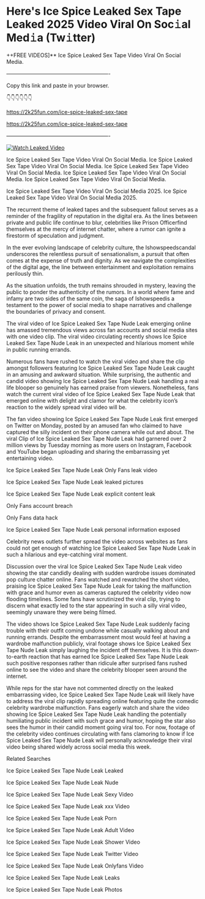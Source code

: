 # Here's Ice Spice Leaked Sex Tape Leaked 2025 Video Viral On Soc𝚒al Med𝚒a (Tw𝚒tter)

++FREE VIDEOS]** Ice Spice Leaked Sex Tape Video Viral On Social Media.

———————————————————-

Copy this link and paste in your browser.

👇👇👇👇👇👇

https://2k25fun.com/ice-spice-leaked-sex-tape

https://2k25fun.com/ice-spice-leaked-sex-tape

———————————————————-

[![Watch Leaked Video](https://miro.medium.com/v2/resize:fit:828/format:webp/1*cilzJN44JGOrTw9NJCrNHA.gif "Watch Leaked Video")](https://2k25fun.com/ice-spice-leaked-sex-tape)

Ice Spice Leaked Sex Tape Video Viral On Social Media. Ice Spice Leaked Sex Tape Video Viral On Social Media. Ice Spice Leaked Sex Tape Video Viral On Social Media. Ice Spice Leaked Sex Tape Video Viral On Social Media. Ice Spice Leaked Sex Tape Video Viral On Social Media.

Ice Spice Leaked Sex Tape Video Viral On Social Media 2025. Ice Spice Leaked Sex Tape Video Viral On Social Media 2025.

The recurrent theme of leaked tapes and the subsequent fallout serves as a reminder of the fragility of reputation in the digital era. As the lines between private and public life continue to blur, celebrities like Prison Officerfind themselves at the mercy of internet chatter, where a rumor can ignite a firestorm of speculation and judgment.

In the ever evolving landscape of celebrity culture, the Ishowspeedscandal underscores the relentless pursuit of sensationalism, a pursuit that often comes at the expense of truth and dignity. As we navigate the complexities of the digital age, the line between entertainment and exploitation remains perilously thin.

As the situation unfolds, the truth remains shrouded in mystery, leaving the public to ponder the authenticity of the rumors. In a world where fame and infamy are two sides of the same coin, the saga of Ishowspeedis a testament to the power of social media to shape narratives and challenge the boundaries of privacy and consent.

The viral video of Ice Spice Leaked Sex Tape Nude Leak emerging online has amassed tremendous views across fan accounts and social media sites with one video clip. The viral video circulating recently shows Ice Spice Leaked Sex Tape Nude Leak in an unexpected and hilarious moment while in public running errands.

Numerous fans have rushed to watch the viral video and share the clip amongst followers featuring Ice Spice Leaked Sex Tape Nude Leak caught in an amusing and awkward situation. While surprising, the authentic and candid video showing Ice Spice Leaked Sex Tape Nude Leak handling a real life blooper so genuinely has earned praise from viewers. Nonetheless, fans watch the current viral video of Ice Spice Leaked Sex Tape Nude Leak that emerged online with delight and clamor for what the celebrity icon’s reaction to the widely spread viral video will be.

The fan video showing Ice Spice Leaked Sex Tape Nude Leak first emerged on Twitter on Monday, posted by an amused fan who claimed to have captured the silly incident on their phone camera while out and about. The viral Clip of Ice Spice Leaked Sex Tape Nude Leak had garnered over 2 million views by Tuesday morning as more users on Instagram, Facebook and YouTube began uploading and sharing the embarrassing yet entertaining video.

Ice Spice Leaked Sex Tape Nude Leak Only Fans leak video

Ice Spice Leaked Sex Tape Nude Leak leaked pictures

Ice Spice Leaked Sex Tape Nude Leak explicit content leak

Only Fans account breach

Only Fans data hack

Ice Spice Leaked Sex Tape Nude Leak personal information exposed

Celebrity news outlets further spread the video across websites as fans could not get enough of watching Ice Spice Leaked Sex Tape Nude Leak in such a hilarious and eye-catching viral moment.

Discussion over the viral Ice Spice Leaked Sex Tape Nude Leak video showing the star candidly dealing with sudden wardrobe issues dominated pop culture chatter online. Fans watched and rewatched the short video, praising Ice Spice Leaked Sex Tape Nude Leak for taking the malfunction with grace and humor even as cameras captured the celebrity video now flooding timelines. Some fans have scrutinized the viral clip, trying to discern what exactly led to the star appearing in such a silly viral video, seemingly unaware they were being filmed.

The video shows Ice Spice Leaked Sex Tape Nude Leak suddenly facing trouble with their outfit coming undone while casually walking about and running errands. Despite the embarrassment most would feel at having a wardrobe malfunction publicly, viral footage shows Ice Spice Leaked Sex Tape Nude Leak simply laughing the incident off themselves. It is this down-to-earth reaction that has earned Ice Spice Leaked Sex Tape Nude Leak such positive responses rather than ridicule after surprised fans rushed online to see the video and share the celebrity blooper seen around the internet.

While reps for the star have not commented directly on the leaked embarrassing video, Ice Spice Leaked Sex Tape Nude Leak will likely have to address the viral clip rapidly spreading online featuring quite the comedic celebrity wardrobe malfunction. Fans eagerly watch and share the video showing Ice Spice Leaked Sex Tape Nude Leak handling the potentially humiliating public incident with such grace and humor, hoping the star also sees the humor in their candid moment going viral too. For now, footage of the celebrity video continues circulating with fans clamoring to know if Ice Spice Leaked Sex Tape Nude Leak will personally acknowledge their viral video being shared widely across social media this week.

Related Searches

Ice Spice Leaked Sex Tape Nude Leak Leaked

Ice Spice Leaked Sex Tape Nude Leak Nude

Ice Spice Leaked Sex Tape Nude Leak Sexy Video

Ice Spice Leaked Sex Tape Nude Leak xxx Video

Ice Spice Leaked Sex Tape Nude Leak Porn

Ice Spice Leaked Sex Tape Nude Leak Adult Video

Ice Spice Leaked Sex Tape Nude Leak Shower Video

Ice Spice Leaked Sex Tape Nude Leak Twitter Video

Ice Spice Leaked Sex Tape Nude Leak Onlyfans Video

Ice Spice Leaked Sex Tape Nude Leak Leaks

Ice Spice Leaked Sex Tape Nude Leak Photos